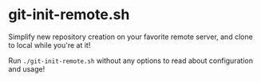 # git-init-remote.sh

Simplify new repository creation on your favorite remote server, and clone to local while you're at it!

Run `./git-init-remote.sh` without any options to read about configuration and usage!

